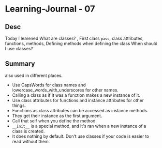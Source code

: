 # Learning-Journal - 07

## Desc

Today I learened
What are classes?
, First class `pass`, 
class attributes, functions, methods, Defining methods when defining the class
When should I use classes?

## Summary 

 also used in different places.
- Use CapsWords for class names and lowercase_words_with_underscores for other names. 
- Calling a class as if it was a function makes a new instance of it.
- Use class attributes for functions and instance attributes for other things.
- Functions as class attributes can be accessed as instance methods. 
- They get their instance as the first argument. 
- Call that self when you define the method.
- `__init__` is a special method, and it's ran when a new instance of a class is created.
- It does nothing by default.
Don't use classes if your code is easier to read without them.
